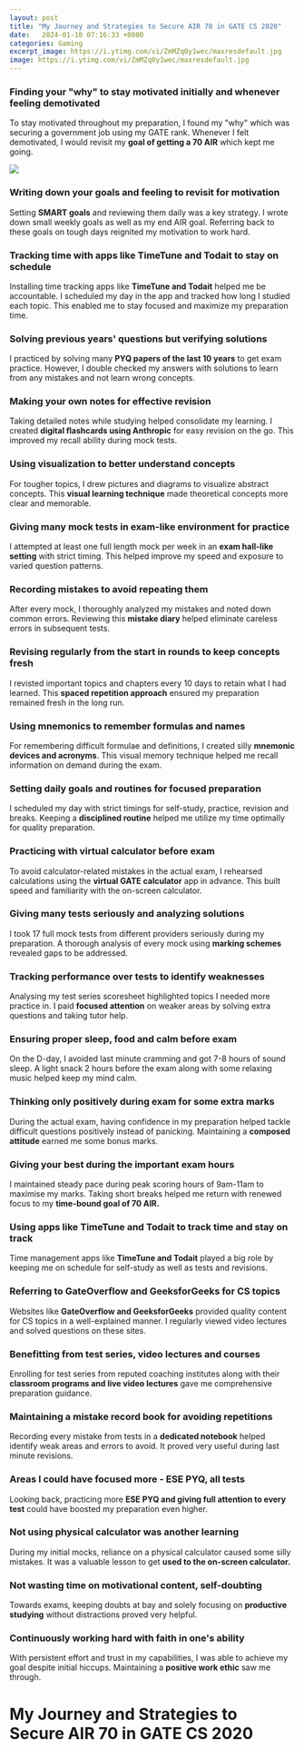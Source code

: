 ```yaml
---
layout: post
title: "My Journey and Strategies to Secure AIR 70 in GATE CS 2020"
date:   2024-01-10 07:16:33 +0000
categories: Gaming
excerpt_image: https://i.ytimg.com/vi/ZmMZq0y1wec/maxresdefault.jpg
image: https://i.ytimg.com/vi/ZmMZq0y1wec/maxresdefault.jpg
---
```


### Finding your "why" to stay motivated initially and whenever feeling demotivated  
To stay motivated throughout my preparation, I found my "why" which was securing a government job using my GATE rank. Whenever I felt demotivated, I would revisit my **goal of getting a 70 AIR** which kept me going.

![](https://i.ytimg.com/vi/ZmMZq0y1wec/maxresdefault.jpg)
### Writing down your goals and feeling to revisit for motivation
Setting **SMART goals** and reviewing them daily was a key strategy. I wrote down small weekly goals as well as my end AIR goal. Referring back to these goals on tough days reignited my motivation to work hard.
### Tracking time with apps like TimeTune and Todait to stay on schedule
Installing time tracking apps like **TimeTune and Todait** helped me be accountable. I scheduled my day in the app and tracked how long I studied each topic. This enabled me to stay focused and maximize my preparation time.
### Solving previous years' questions but verifying solutions
I practiced by solving many **PYQ papers of the last 10 years** to get exam practice. However, I double checked my answers with solutions to learn from any mistakes and not learn wrong concepts.  
### Making your own notes for effective revision  
Taking detailed notes while studying helped consolidate my learning. I created **digital flashcards using Anthropic** for easy revision on the go. This improved my recall ability during mock tests.
### Using visualization to better understand concepts
For tougher topics, I drew pictures and diagrams to visualize abstract concepts. This **visual learning technique** made theoretical concepts more clear and memorable.
### Giving many mock tests in exam-like environment for practice  
I attempted at least one full length mock per week in an **exam hall-like setting** with strict timing. This helped improve my speed and exposure to varied question patterns.
### Recording mistakes to avoid repeating them
After every mock, I thoroughly analyzed my mistakes and noted down common errors. Reviewing this **mistake diary** helped eliminate careless errors in subsequent tests.
### Revising regularly from the start in rounds to keep concepts fresh  
I revisted important topics and chapters every 10 days to retain what I had learned. This **spaced repetition approach** ensured my preparation remained fresh in the long run. 
### Using mnemonics to remember formulas and names
For remembering difficult formulae and definitions, I created silly **mnemonic devices and acronyms**. This visual memory technique helped me recall information on demand during the exam.
### Setting daily goals and routines for focused preparation
I scheduled my day with strict timings for self-study, practice, revision and breaks. Keeping a **disciplined routine** helped me utilize my time optimally for quality preparation. 
### Practicing with virtual calculator before exam
To avoid calculator-related mistakes in the actual exam, I rehearsed calculations using the **virtual GATE calculator** app in advance. This built speed and familiarity with the on-screen calculator.
### Giving many tests seriously and analyzing solutions
I took 17 full mock tests from different providers seriously during my preparation. A thorough analysis of every mock using **marking schemes** revealed gaps to be addressed.
### Tracking performance over tests to identify weaknesses  
Analysing my test series scoresheet highlighted topics I needed more practice in. I paid **focused attention** on weaker areas by solving extra questions and taking tutor help.
### Ensuring proper sleep, food and calm before exam
On the D-day, I avoided last minute cramming and got 7-8 hours of sound sleep. A light snack 2 hours before the exam along with some relaxing music helped keep my mind calm.
### Thinking only positively during exam for some extra marks  
During the actual exam, having confidence in my preparation helped tackle difficult questions positively instead of panicking. Maintaining a **composed attitude** earned me some bonus marks. 
### Giving your best during the important exam hours
I maintained steady pace during peak scoring hours of 9am-11am to maximise my marks. Taking short breaks helped me return with renewed focus to my **time-bound goal of 70 AIR.**  
### Using apps like TimeTune and Todait to track time and stay on track
Time management apps like **TimeTune and Todait** played a big role by keeping me on schedule for self-study as well as tests and revisions.
### Referring to GateOverflow and GeeksforGeeks for CS topics
Websites like **GateOverflow and GeeksforGeeks** provided quality content for CS topics in a well-explained manner. I regularly viewed video lectures and solved questions on these sites.
### Benefitting from test series, video lectures and courses
Enrolling for test series from reputed coaching institutes along with their **classroom programs and live video lectures** gave me comprehensive preparation guidance.
### Maintaining a mistake record book for avoiding repetitions  
Recording every mistake from tests in a **dedicated notebook** helped identify weak areas and errors to avoid. It proved very useful during last minute revisions.
### Areas I could have focused more - ESE PYQ, all tests  
Looking back, practicing more **ESE PYQ and giving full attention to every test** could have boosted my preparation even higher.
### Not using physical calculator was another learning  
During my initial mocks, reliance on a physical calculator caused some silly mistakes. It was a valuable lesson to get **used to the on-screen calculator.**
### Not wasting time on motivational content, self-doubting   
Towards exams, keeping doubts at bay and solely focusing on **productive studying** without distractions proved very helpful. 
### Continuously working hard with faith in one's ability
With persistent effort and trust in my capabilities, I was able to achieve my goal despite initial hiccups. Maintaining a **positive work ethic** saw me through.
# My Journey and Strategies to Secure AIR 70 in GATE CS 2020